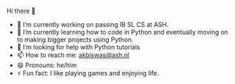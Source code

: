 Hi there 👋

- 🔭 I’m currently working on passing IB SL CS at ASH.
- 🌱 I’m currently learning how to code in Python and eventually moving on to making bigger projects using Python.
- 🤔 I’m looking for help with Python tutorials
- 📫 How to reach me: akbiswas@ash.nl
- 😄 Pronouns: he/him
- ⚡ Fun fact: I like playing games and enjoying life.

